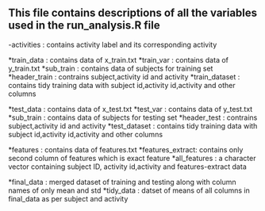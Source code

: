 
## This file contains descriptions of all the variables used in the run_analysis.R file

 -activities	: contains activity label and its corresponding activity
 
 *train_data 	: contains data of x_train.txt
 *train_var  	: contains data of y_train.txt
 *sub_train	: contains data of subjects for training set
 *header_train	: contrains subject,activity id and activity
 *train_dataset  : contains tidy training data with subject id,activity id,activity and other columns

 *test_data 	: contains data of x_test.txt
 *test_var  	: contains data of y_test.txt
 *sub_train	: contains data of subjects for testing set
 *header_test	: contrains subject,activity id and activity
 *test_dataset  	: contains tidy training data with subject id,activity id,activity and other columns

 *features	: contains data of features.txt
 *features_extract: contains only second column of features which is exact feature
 *all_features	: a character vector containing subject ID, activity id,activity and features-extract data

 *final_data	: merged dataset of training and testing along with column names of only mean and std
 *tidy_data	: datset of means of all columns in final_data as per subject and activity